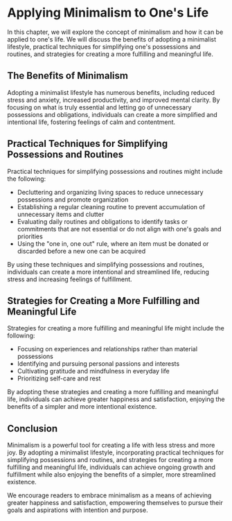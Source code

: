 # Applying Minimalism to One's Life

In this chapter, we will explore the concept of minimalism and how it can be applied to one's life. We will discuss the benefits of adopting a minimalist lifestyle, practical techniques for simplifying one's possessions and routines, and strategies for creating a more fulfilling and meaningful life.

The Benefits of Minimalism
--------------------------

Adopting a minimalist lifestyle has numerous benefits, including reduced stress and anxiety, increased productivity, and improved mental clarity. By focusing on what is truly essential and letting go of unnecessary possessions and obligations, individuals can create a more simplified and intentional life, fostering feelings of calm and contentment.

Practical Techniques for Simplifying Possessions and Routines
-------------------------------------------------------------

Practical techniques for simplifying possessions and routines might include the following:

* Decluttering and organizing living spaces to reduce unnecessary possessions and promote organization
* Establishing a regular cleaning routine to prevent accumulation of unnecessary items and clutter
* Evaluating daily routines and obligations to identify tasks or commitments that are not essential or do not align with one's goals and priorities
* Using the "one in, one out" rule, where an item must be donated or discarded before a new one can be acquired

By using these techniques and simplifying possessions and routines, individuals can create a more intentional and streamlined life, reducing stress and increasing feelings of fulfillment.

Strategies for Creating a More Fulfilling and Meaningful Life
-------------------------------------------------------------

Strategies for creating a more fulfilling and meaningful life might include the following:

* Focusing on experiences and relationships rather than material possessions
* Identifying and pursuing personal passions and interests
* Cultivating gratitude and mindfulness in everyday life
* Prioritizing self-care and rest

By adopting these strategies and creating a more fulfilling and meaningful life, individuals can achieve greater happiness and satisfaction, enjoying the benefits of a simpler and more intentional existence.

Conclusion
----------

Minimalism is a powerful tool for creating a life with less stress and more joy. By adopting a minimalist lifestyle, incorporating practical techniques for simplifying possessions and routines, and strategies for creating a more fulfilling and meaningful life, individuals can achieve ongoing growth and fulfillment while also enjoying the benefits of a simpler, more streamlined existence.

We encourage readers to embrace minimalism as a means of achieving greater happiness and satisfaction, empowering themselves to pursue their goals and aspirations with intention and purpose.


